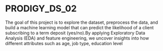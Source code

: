 # PRODIGY_DS_02
The goal of this project is to explore the dataset, preprocess the data, and build a machine learning model that can predict the likelihood of a client subscribing to a term deposit (yes/no).By applying Exploratory Data Analysis (EDA) and feature engineering, we uncover insights into how different attributes such as age, job type, education level
